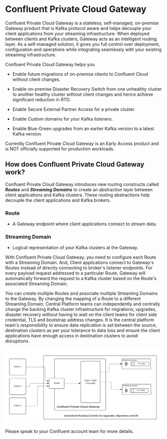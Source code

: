 # Confluent Private Cloud Gateway

Confluent Private Cloud Gateway is a stateless, self-managed, on-premise Gateway product that is Kafka protocol aware and helps decouple your client applications from your streaming infrastructure. When deployed between clients and Kafka clusters, Gateway acts as an intelligent routing layer. As a self-managed solution, it gives you full control over deployment, configuration and operations while integrating seamlessly with your existing streaming infrastructure.

Confluent Private Cloud Gateway helps you 


- Enable future migrations of on-premise clients to Confluent Cloud without client changes.

- Enable on-premise Disaster Recovery Switch from one unhealthy cluster to another healthy cluster without client changes and hence achieve significant reduction in RTO.

- Enable Secure External Partner Access for a private cluster.

- Enable Custom domains for your Kafka listeners.

- Enable Blue-Green upgrades from an earlier Kafka version to a latest Kafka version.

Currently Confluent Private Cloud Gateway is an Early Access product and is NOT officially supported for production workloads.

## How does Confluent Private Cloud Gateway work?

Confluent Private Cloud Gateway introduces new routing constructs called ***Routes*** and ***Streaming Domains*** to create an abstraction layer between client applications and Kafka clusters. These routing abstractions help decouple the client applications and Kafka brokers.

### Route
- A Gateway endpoint where client applications connect to stream data.

### Streaming Domain 
- Logical representation of your Kafka clusters at the Gateway.

With Confluent Private Cloud Gateway, you need to configure each Route with a Streaming Domain. And, Client applications connect to Gateway's Routes instead of directly connecting to broker's listener endpoints. For every payload request addressed to a particular Route, Gateway will automatically forward the request to a Kafka cluster based on the Route's associated Streaming Domain. 

You can create multiple Routes and associate multiple Streaming Domains to the Gateway. By changing the mapping of a Route to a different Streaming Domain, Central Platform teams can independently and centrally change the backing Kafka cluster infrastructure for migrations, upgrades, disaster recovery without having to wait on the client teams for client side credential, TLS and bootstrap address changes. It is the central platform team's responsibility to ensure data replication is set between the source, destination clusters as per your tolerance to data loss and ensure the client applications have enough access in destination clusters to avoid disruptions. 

<div align="center">
  <img src="assets/CPC-Gateway-Intro.png" alt="CPC Gateway Intro" width="600">
</div>



Please speak to your Confluent account team for more details.






